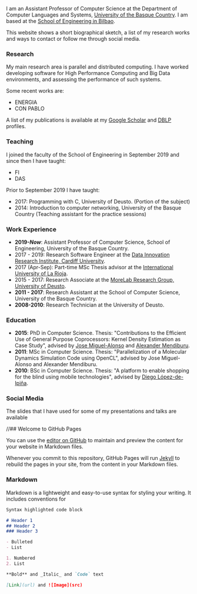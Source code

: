 I am an Assistant Professor of Computer Science at the Department of Computer Languages and Systems, [University of the Basque Country](https://www.ehu.eus/en). I am based at the [School of Engineering in Bilbao](https://www.ehu.eus/en/web/ingeniaritza-bilbo).

This website shows a short biographical sketch, a list of my research works and ways to contact or follow me through social media.

### Research

My main research area is parallel and distributed computing. I have worked developing software for High Performance Computing and Big Data environments, and assessing the performance of such systems.

Some recent works are:
- ENERGIA
- CON PABLO

A list of my publications is available at my [Google Scholar](https://scholar.google.es/citations?user=Z8HTo5MAAAAJ) and [DBLP](https://dblp.org/pers/l/Lopez=Novoa:Unai.html) profiles.

### Teaching

I joined the faculty of the School of Engineering in September 2019 and since then I have taught:

- FI
- DAS

Prior to September 2019 I have taught:

- 2017: Programming with C, University of Deusto. (Portion of the subject) 
- 2014: Introduction to computer networking, University of the Basque Country (Teaching assistant for the practice sessions)

### Work Experience

- **2019-_Now_**: Assistant Professor of Computer Science, School of Engineering, University of the Basque Country.
- 2017 - 2019: Research Software Engineer at the [Data Innovation Research Institute, Cardiff University](https://www.cardiff.ac.uk/data-innovation-research-institute).
- 2017 (Apr-Sep): Part-time MSc Thesis advisor at the [International University of La Rioja](https://en.unir.net/).
- 2015 - 2017: Research Associate at the [MoreLab Research Group, University of Deusto](https://morelab.deusto.es/).
- **2011 - 2017**: Research Assistant at the School of Computer Science, University of the Basque Country.
- **2008-2010**: Research Technician at the University of Deusto.

### Education

- **2015**: PhD in Computer Science. Thesis: "Contributions to the Efficient Use of General Purpose Coprocessors: Kernel Density Estimation as Case Study", advised by [Jose Miguel-Alonso](http://www.sc.ehu.es/acwmialj/) and [Alexander Mendiburu](http://www.sc.ehu.es/ccwbayes/members/amendiburu/alex.html).
- **2011**: MSc in Computer Science. Thesis: "Parallelization of a Molecular Dynamics Simulation Code using OpenCL", advised by Jose Miguel-Alonso and Alexander Mendiburu.
- **2010**: BSc in Computer Science. Thesis: "A platform to enable shopping for the blind using mobile technologies", advised by [Diego López-de-Ipiña](http://paginaspersonales.deusto.es/dipina/).

### Social Media



The slides that I have used for some of my presentations and talks are available

//## Welcome to GitHub Pages

You can use the [editor on GitHub](https://github.com/ulopeznovoa/ulopeznovoa.github.io/edit/master/index.md) to maintain and preview the content for your website in Markdown files.

Whenever you commit to this repository, GitHub Pages will run [Jekyll](https://jekyllrb.com/) to rebuild the pages in your site, from the content in your Markdown files.

### Markdown

Markdown is a lightweight and easy-to-use syntax for styling your writing. It includes conventions for

```markdown
Syntax highlighted code block

# Header 1
## Header 2
### Header 3

- Bulleted
- List

1. Numbered
2. List

**Bold** and _Italic_ and `Code` text

[Link](url) and ![Image](src)
```


